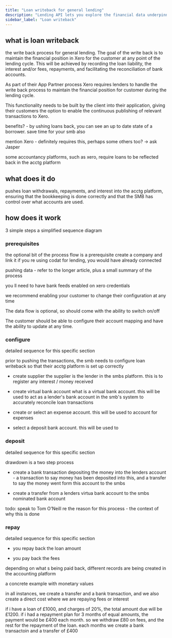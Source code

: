 ```yaml
---
title: "Loan writeback for general lending"
description: "Lending API lets you explore the financial data underpinning the enhanced reports."
sidebar_label: "Loan writeback"
---
```


## what is loan writeback

 the write back process for general lending. The goal of the write back is to maintain the financial position in Xero for the customer at any point of the lending cycle. This will be achieved by recording the loan liability, the interest and/or fees, repayments, and facilitating the reconciliation of bank accounts.

As part of their App Partner process Xero requires lenders to handle the write back process to maintain the financial position for customer during the lending cycle.

This functionality needs to be built by the client into their application, giving their customers the option to enable the continuous publishing of relevant transactions to Xero.

benefits? - by ushing loans back, you can see an up to date state of a borrower. save time for your smb also

mention Xero - definitely requires this, perhaps some others too? -> ask Jasper

some accountancy platforms, such as xero, require loans to be reflected back in the acctg platform

## what does it do 

pushes loan withdrawals, repayments, and interest into the acctg platform, ensuring that the bookkeeping is done correctly and that the SMB has control over what accounts are used.

## how does it work

3 simple steps
a simplified sequence diagram 

### prerequisites
the optional bit of the process flow is a prerequisite
create a company and link it
if you re using codat for lending, you would have already connected 

pushing data - refer to the longer article, plus a small summary of the process

you ll need to have bank feeds enabled on xero credentials

we recommend enabling your customer to change their configuration at any time

The data flow is optional, so should come with the ability to switch on/off

The customer should be able to configure their account mapping and have the ability to update at any time.

### configure

detailed sequence for this specific section

prior to pushing the transactions, the smb  needs to configure loan writeback so that their acctg platform is set up correctly 
- create supplier
    the supplier is the lender in the smbs platform. this is to register any interest / money received

- create virtual bank account
    what is a virtual bank account. this will be used to act as a lender's bank account in the smb's system to accurately reconcile loan transactions

- create or select an expense account. this will be used to account for expenses

- select a deposit bank account. this will be used to 

### deposit

detailed sequence for this specific section

drawdown is a two step process

- create a bank transaction depositing the money into the lenders account - a transaction to say money has been deposited into this, and a transfer to say the money went form this account to the smbs 

- create a transfer from a lenders virtua bank account to the smbs nominated bank account 

todo: speak to Tom O'Neill re the reason for this process - the context of why this is done

### repay

detailed sequence for this specific section

- you repay back the loan amount

- you pay back the fees

depending on what s being paid back, different records are being created in the accounting platform

a concrete example with monetary values

in all instances, we create a transfer and a bank transaction, and we also create a direct cost where we are repaying fees or interest

if i have a loan of £1000, and charges of 20%, the total amount due will be £1200. if i had a repayment plan for 3 months of equal amounts, the payment would be £400 each month. so we withdraw £80 on fees, and the rest for the repayment of the loan. each months we create a bank transactoin and a transfer of £400